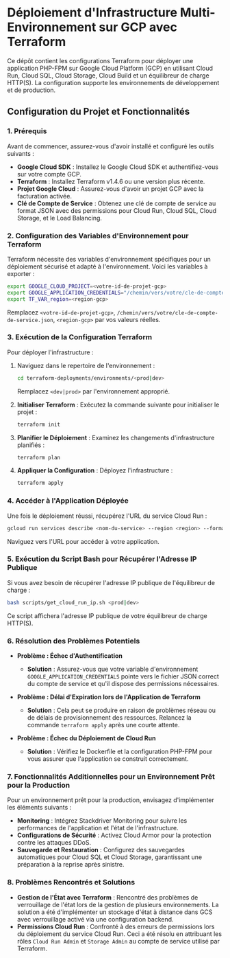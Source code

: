 
# Déploiement d'Infrastructure Multi-Environnement sur GCP avec Terraform

Ce dépôt contient les configurations Terraform pour déployer une application PHP-FPM sur Google Cloud Platform (GCP) en utilisant Cloud Run, Cloud SQL, Cloud Storage, Cloud Build et un équilibreur de charge HTTP(S). La configuration supporte les environnements de développement et de production.

## Configuration du Projet et Fonctionnalités

### 1. Prérequis

Avant de commencer, assurez-vous d'avoir installé et configuré les outils suivants :

- **Google Cloud SDK** : Installez le Google Cloud SDK et authentifiez-vous sur votre compte GCP.
- **Terraform** : Installez Terraform v1.4.6 ou une version plus récente.
- **Projet Google Cloud** : Assurez-vous d'avoir un projet GCP avec la facturation activée.
- **Clé de Compte de Service** : Obtenez une clé de compte de service au format JSON avec des permissions pour Cloud Run, Cloud SQL, Cloud Storage, et le Load Balancing.

### 2. Configuration des Variables d'Environnement pour Terraform

Terraform nécessite des variables d'environnement spécifiques pour un déploiement sécurisé et adapté à l'environnement. Voici les variables à exporter :

```bash
export GOOGLE_CLOUD_PROJECT=<votre-id-de-projet-gcp>
export GOOGLE_APPLICATION_CREDENTIALS="/chemin/vers/votre/cle-de-compte-de-service.json"
export TF_VAR_region=<region-gcp>
```

Remplacez `<votre-id-de-projet-gcp>`, `/chemin/vers/votre/cle-de-compte-de-service.json`, `<region-gcp>` par vos valeurs réelles.

### 3. Exécution de la Configuration Terraform

Pour déployer l'infrastructure :

1. Naviguez dans le repertoire de l'environnement  :

    ```bash
    cd terraform-deployments/environments/<prod|dev>
    ```
     Remplacez `<dev|prod>` par l'environnement approprié.
2. **Initialiser Terraform** : Exécutez la commande suivante pour initialiser le projet :
    ```bash
    terraform init
    ```

3. **Planifier le Déploiement** : Examinez les changements d'infrastructure planifiés :

    ```bash
    terraform plan
    ```

4. **Appliquer la Configuration** : Déployez l'infrastructure :

    ```bash
    terraform apply
    ```


### 4. Accéder à l'Application Déployée

Une fois le déploiement réussi, récupérez l'URL du service Cloud Run :

```bash
gcloud run services describe <nom-du-service> --region <region> --format 'value(status.url)'
```

Naviguez vers l'URL pour accéder à votre application.

### 5. Exécution du Script Bash pour Récupérer l'Adresse IP Publique

Si vous avez besoin de récupérer l'adresse IP publique de l'équilibreur de charge :

```bash
bash scripts/get_cloud_run_ip.sh <prod|dev>
```

Ce script affichera l'adresse IP publique de votre équilibreur de charge HTTP(S).

### 6. Résolution des Problèmes Potentiels

- **Problème : Échec d'Authentification**
  - **Solution** : Assurez-vous que votre variable d'environnement `GOOGLE_APPLICATION_CREDENTIALS` pointe vers le fichier JSON correct du compte de service et qu'il dispose des permissions nécessaires.

- **Problème : Délai d'Expiration lors de l'Application de Terraform**
  - **Solution** : Cela peut se produire en raison de problèmes réseau ou de délais de provisionnement des ressources. Relancez la commande `terraform apply` après une courte attente.

- **Problème : Échec du Déploiement de Cloud Run**
  - **Solution** : Vérifiez le Dockerfile et la configuration PHP-FPM pour vous assurer que l'application se construit correctement.

### 7. Fonctionnalités Additionnelles pour un Environnement Prêt pour la Production

Pour un environnement prêt pour la production, envisagez d'implémenter les éléments suivants :

- **Monitoring** : Intégrez Stackdriver Monitoring pour suivre les performances de l'application et l'état de l'infrastructure.
- **Configurations de Sécurité** :  Activez Cloud Armor pour la protection contre les attaques DDoS.
- **Sauvegarde et Restauration** : Configurez des sauvegardes automatiques pour Cloud SQL et Cloud Storage, garantissant une préparation à la reprise après sinistre.

### 8. Problèmes Rencontrés et Solutions

- **Gestion de l'État avec Terraform** : Rencontré des problèmes de verrouillage de l'état lors de la gestion de plusieurs environnements. La solution a été d'implémenter un stockage d'état à distance dans GCS avec verrouillage activé via une configuration backend.
- **Permissions Cloud Run** : Confronté à des erreurs de permissions lors du déploiement du service Cloud Run. Ceci a été résolu en attribuant les rôles `Cloud Run Admin` et `Storage Admin` au compte de service utilisé par Terraform.
